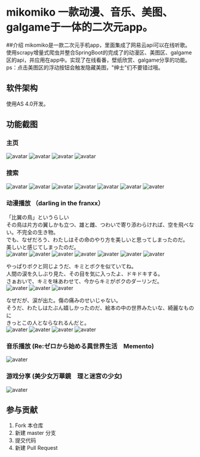 # mikomiko 一款动漫、音乐、美图、galgame于一体的二次元app。

##介绍
mikomiko是一款二次元手机app，里面集成了网易云api可以在线听歌。使用scrapy增量式爬虫并整合SpringBoot的完成了的动漫区、美图区、galgame区的api，并应用在app中。实现了在线看番，壁纸欣赏、galgame分享的功能。ps：点击美图区的浮动按钮会触发隐藏美图，"绅士"们不要错过哦。

## 软件架构
使用AS 4.0开发。

## 功能截图
### 主页
![avatar](https://mikochat.oss-ap-northeast-1.aliyuncs.com/Screenshoots/mikomiko/index/5a6520b5937ee8542b1bded6bdea8754529c692d.jpg)
![avatar](https://mikochat.oss-ap-northeast-1.aliyuncs.com/Screenshoots/mikomiko/index/Screenshot_2021-04-18-21-22-43-745_com.xana.acg.m.jpg)
![avatar](https://mikochat.oss-ap-northeast-1.aliyuncs.com/Screenshoots/mikomiko/index/Screenshot_2021-04-18-21-23-20-921_com.xana.acg.m.jpg)
![avatar](https://mikochat.oss-ap-northeast-1.aliyuncs.com/Screenshoots/mikomiko/index/Screenshot_2021-04-18-21-24-21-925_com.xana.acg.m.jpg)

### 搜索
![avatar](https://mikochat.oss-ap-northeast-1.aliyuncs.com/Screenshoots/mikomiko/search/Screenshot_2021-04-18-21-25-06-562_com.xana.acg.m.jpg)
![avatar](https://mikochat.oss-ap-northeast-1.aliyuncs.com/Screenshoots/mikomiko/search/Screenshot_2021-04-18-21-26-02-025_com.xana.acg.m.jpg)
![avatar](https://mikochat.oss-ap-northeast-1.aliyuncs.com/Screenshoots/mikomiko/search/Screenshot_2021-04-18-21-28-05-182_com.xana.acg.m.jpg)
![avatar](https://mikochat.oss-ap-northeast-1.aliyuncs.com/Screenshoots/mikomiko/search/Screenshot_2021-04-18-22-00-41-430_com.xana.acg.m.jpg)
![avatar](https://mikochat.oss-ap-northeast-1.aliyuncs.com/Screenshoots/mikomiko/search/Screenshot_2021-04-18-22-00-55-530_com.xana.acg.m.jpg)
![avatar](https://mikochat.oss-ap-northeast-1.aliyuncs.com/Screenshoots/mikomiko/search/Screenshot_2021-04-18-22-02-34-673_com.xana.acg.m.jpg)
![avater](https://mikochat.oss-ap-northeast-1.aliyuncs.com/Screenshoots/mikomiko/search/Screenshot_2021-04-18-22-02-51-161_com.xana.acg.m.jpg)

### 动漫播放 （darling in the franxx）

「比翼の鳥」というらしい<br/>
その鳥は片方の翼しかも立つ、雄と雌、つわいで寄り添わらければ、空を飛べない。不完全の生き物。<br/>
でも、なぜだろう、わたしはその命のやり方を美しいと思ってしまったのだ。<br/>
美しいと感じてしまったのだ。<br/>
![avater](https://mikochat.oss-ap-northeast-1.aliyuncs.com/Screenshoots/mikomiko/play/Screenshot_2021-04-18-21-59-21-999_com.xana.acg.m.jpg)
![avater](https://mikochat.oss-ap-northeast-1.aliyuncs.com/Screenshoots/mikomiko/play/Screenshot_2021-04-18-22-09-51-068_com.xana.acg.m.jpg)
![avater](https://mikochat.oss-ap-northeast-1.aliyuncs.com/Screenshoots/mikomiko/play/Screenshot_2021-04-18-22-09-55-744_com.xana.acg.m.jpg)
![avater](https://mikochat.oss-ap-northeast-1.aliyuncs.com/Screenshoots/mikomiko/play/Screenshot_2021-04-18-22-10-04-303_com.xana.acg.m.jpg)
![avater](https://mikochat.oss-ap-northeast-1.aliyuncs.com/Screenshoots/mikomiko/play/Screenshot_2021-04-18-22-12-38-239_com.xana.acg.m.jpg)
![avater](https://mikochat.oss-ap-northeast-1.aliyuncs.com/Screenshoots/mikomiko/play/Screenshot_2021-04-18-22-12-40-659_com.xana.acg.m.jpg)
![avater](https://mikochat.oss-ap-northeast-1.aliyuncs.com/Screenshoots/mikomiko/play/Screenshot_2021-04-18-22-13-20-535_com.xana.acg.m.jpg)

やっぱりボクと同じようだ、キミとボクを似ていてね。<br/>
人間の涙を久しぶり見た、その目を気に入ったよ、ドキドキする。<br/>
さぁおいで、キミを味あわせて、今からキミがボクのダーリンだ。<br/>
![avater](https://mikochat.oss-ap-northeast-1.aliyuncs.com/Screenshoots/mikomiko/play/Screenshot_2021-04-18-22-14-02-249_com.xana.acg.m.jpg)
![avater](https://mikochat.oss-ap-northeast-1.aliyuncs.com/Screenshoots/mikomiko/play/Screenshot_2021-04-18-22-14-36-861_com.xana.acg.m.jpg)
![avater](https://mikochat.oss-ap-northeast-1.aliyuncs.com/Screenshoots/mikomiko/play/Screenshot_2021-04-18-22-14-43-738_com.xana.acg.m.jpg)

なぜだが、涙が出た。傷の痛みのせいじゃない。<br/>
そうだ、わたしはたぶん嬉しかったのだ、絵本の中の世界みたいな、綺麗なものに<br/>
きっとこの人とならなれるんだと。<br/>
![avater](https://mikochat.oss-ap-northeast-1.aliyuncs.com/Screenshoots/mikomiko/play/Screenshot_2021-04-18-22-16-49-016_com.xana.acg.m.jpg)
![avater](https://mikochat.oss-ap-northeast-1.aliyuncs.com/Screenshoots/mikomiko/play/Screenshot_2021-04-18-22-18-40-904_com.xana.acg.m.jpg)
![avater](https://mikochat.oss-ap-northeast-1.aliyuncs.com/Screenshoots/mikomiko/play/Screenshot_2021-04-18-22-17-34-810_com.xana.acg.m.jpg)
![avater](https://mikochat.oss-ap-northeast-1.aliyuncs.com/Screenshoots/mikomiko/play/Screenshot_2021-04-18-22-17-57-463_com.xana.acg.m.jpg)

### 音乐播放 (Re:ゼロから始める異世界生活　Memento)
![avater](https://mikochat.oss-ap-northeast-1.aliyuncs.com/Screenshoots/mikomiko/play/Screenshot_2021-04-18-21-25-26-833_com.xana.acg.m.jpg)

### 游戏分享 (美少女万華鏡　理と迷宮の少女)
![avater](https://mikochat.oss-ap-northeast-1.aliyuncs.com/Screenshoots/mikomiko/play/Screenshot_2021-04-18-21-23-47-468_com.xana.acg.m.jpg)


## 参与贡献
1.  Fork 本仓库
2.  新建 master 分支
3.  提交代码
4.  新建 Pull Request


